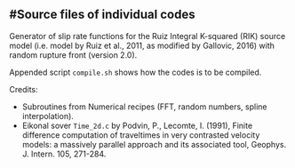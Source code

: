 #Source files of individual codes
----------------

Generator of slip rate functions for the Ruiz Integral K-squared (RIK) source model
(i.e. model by Ruiz et al., 2011, as modified by Gallovic, 2016) with random rupture front (version 2.0).

Appended script `compile.sh` shows how the codes is to be compiled.

Credits:
 - Subroutines from Numerical recipes (FFT, random numbers, spline interpolation).
 - Eikonal sover `Time_2d.c` by Podvin, P., Lecomte, I. (1991), Finite difference computation of traveltimes in very contrasted
velocity models: a massively parallel approach and its associated tool, Geophys. J. Intern. 105, 271-284.
